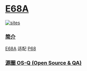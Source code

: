 # [E68A](https://github.com/OS-Q/E68A)

[![sites](http://182.61.61.133/link/resources/OSQ.png)](http://www.OS-Q.com)

### [简介](https://github.com/OS-Q/E68A/wiki)

[E68A](https://github.com/OS-Q/E68A) 适配 [P68](https://github.com/OS-Q/P68)

### [源圈 OS-Q (Open Source & QA) ](http://www.OS-Q.com)
